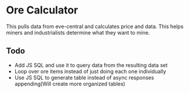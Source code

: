 # Ore Calculator

This pulls data from eve-central and calculates price and data. This helps miners
and industrialists determine what they want to mine.


## Todo

- Add JS SQL and use it to query data from the resulting data set
- Loop over ore items instead of just doing each one individually
- Use JS SQL to generate table instead of async responses appending(Will create more organized tables)
